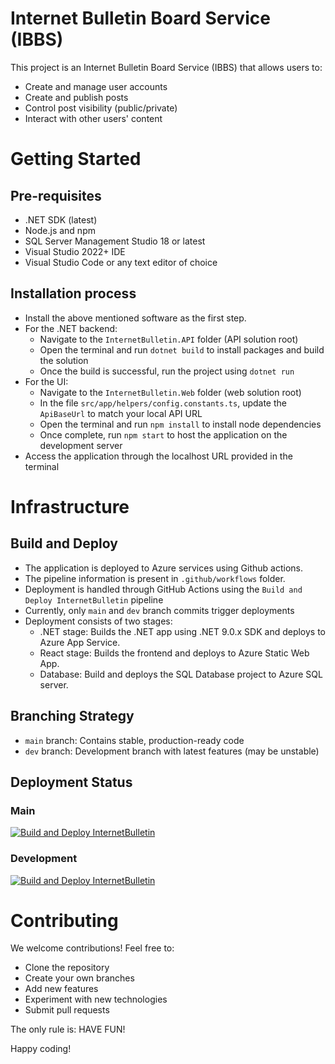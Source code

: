 # Internet Bulletin Board Service (IBBS)

This project is an Internet Bulletin Board Service (IBBS) that allows users to:
- Create and manage user accounts
- Create and publish posts
- Control post visibility (public/private)
- Interact with other users' content

# Getting Started
## Pre-requisites
- .NET SDK (latest)
- Node.js and npm
- SQL Server Management Studio 18 or latest
- Visual Studio 2022+ IDE
- Visual Studio Code or any text editor of choice

## Installation process
- Install the above mentioned software as the first step.
- For the .NET backend:
    - Navigate to the `InternetBulletin.API` folder (API solution root)
    - Open the terminal and run `dotnet build` to install packages and build the solution
    - Once the build is successful, run the project using `dotnet run`
- For the UI:
    - Navigate to the `InternetBulletin.Web` folder (web solution root)
    - In the file `src/app/helpers/config.constants.ts`, update the `ApiBaseUrl` to match your local API URL
    - Open the terminal and run `npm install` to install node dependencies
    - Once complete, run `npm start` to host the application on the development server
- Access the application through the localhost URL provided in the terminal


# Infrastructure
## Build and Deploy
- The application is deployed to Azure services using Github actions.
- The pipeline information is present in `.github/workflows` folder.
- Deployment is handled through GitHub Actions using the `Build and Deploy InternetBulletin` pipeline
- Currently, only `main` and `dev` branch commits trigger deployments
- Deployment consists of two stages:
    - .NET stage: Builds the .NET app using .NET 9.0.x SDK and deploys to Azure App Service.
    - React stage: Builds the frontend and deploys to Azure Static Web App.
    - Database: Build and deploys the SQL Database project to Azure SQL server.

## Branching Strategy
- `main` branch: Contains stable, production-ready code
- `dev` branch: Development branch with latest features (may be unstable)

## Deployment Status
### Main
[![Build and Deploy InternetBulletin](https://github.com/debanjanpaul10/InternetBulletinService/actions/workflows/deploy-to-azure.yml/badge.svg?event=deployment)](https://github.com/debanjanpaul10/InternetBulletinService/actions/workflows/deploy-to-azure.yml)

### Development
[![Build and Deploy InternetBulletin](https://github.com/debanjanpaul10/InternetBulletinService/actions/workflows/deploy-to-azure.yml/badge.svg?branch=dev&event=deployment)](https://github.com/debanjanpaul10/InternetBulletinService/actions/workflows/deploy-to-azure.yml)

# Contributing
We welcome contributions! Feel free to:
- Clone the repository
- Create your own branches
- Add new features
- Experiment with new technologies
- Submit pull requests

The only rule is: HAVE FUN!

Happy coding!

